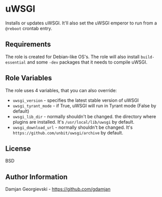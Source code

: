 uWSGI
=====

Installs or updates uWSGI. It'll also set the uWSGI emperor to run from a `@reboot` crontab entry.

Requirements
------------

The role is created for Debian-like OS's. The role will also install `build-essential` and some `-dev`
packages that it needs to compile uWSGI.

Role Variables
--------------

The role uses 4 variables, that you can also override:

* `uwsgi_version` - specifies the latest stable version of uWSGI
* `uwsgi_tyrant_mode` - if True, uWSGI will run in Tyrant mode (False by default)
* `uwsgi_lib_dir` - normally shouldn't be changed. the directory where plugins are installed.
   It's `/usr/local/lib/uwsgi` by default.
* `uwsgi_download_url` - normally shouldn't be changed. It's `https://github.com/unbit/uwsgi/archive` by default.


License
-------

BSD

Author Information
------------------

Damjan Georgievski - https://github.com/gdamjan
